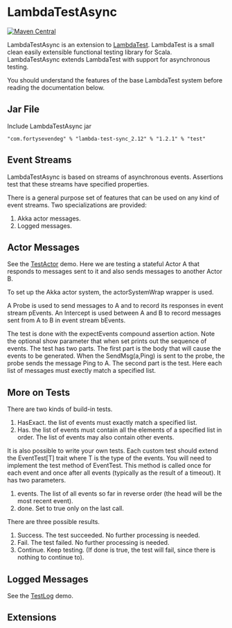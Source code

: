 # LambdaTestAsync

[![Maven Central](https://img.shields.io/maven-central/v/com.fortysevendeg/lambda-test-async_2.12.svg)](https://maven-badges.herokuapp.com/maven-central/com.fortysevendeg/lambda-test-async_2.12)

LambdaTestAsync is an extension to 
[LambdaTest](https://github.com/47deg/LambdaTest). 
LambdaTest is a small clean easily extensible functional testing library for Scala.
LambdaTestAsync extends LambdaTest with support for asynchronous testing.

You should understand the features of the base LambdaTest system before 
reading the documentation below.

## Jar File

Include LambdaTestAsync jar

    "com.fortysevendeg" % "lambda-test-sync_2.12" % "1.2.1" % "test"
    
## Event Streams

LambdaTestAsync is based on streams of asynchronous events. Assertions test that 
these streams have specified properties.

There is a general purpose set of features that can be used on any kind of event streams.
Two specializations are provided:

1. Akka actor messages.
2. Logged messages.

## Actor Messages

See the [TestActor](https://github.com/47deg/LambdaTestAsync/blob/master/src/test/scala/demo/TestActor.scala) 
demo. Here we are testing a stateful Actor A that responds to messages sent to it and also sends messages to another
Actor B.

To set up the Akka actor system, the actorSystemWrap wrapper is used.

A Probe is used to send messages to A and to record its responses in event stream pEvents.
An Intercept is used between A and B to record messages sent from A to B in event stream bEvents.

The test is done with the expectEvents compound assertion action. Note the optional show parameter that
when set prints out the sequence of events. The test has two parts. The first part is the body that will cause 
the events to be generated. When the SendMsg(a,Ping) is sent to the probe, the probe sends the message Ping to A.
The second part is the test. Here each list of messages must exectly match a specified list.

## More on Tests

There are two kinds of build-in tests. 

1. HasExact. the list of events must exactly match a specified list.
2. Has. the list of events must contain all the elements of a specified list in order. The list of events may also contain other events.

It is also possible to write your own tests. Each custom test should extend the EventTest[T] trait where T is the type of the events.
You will need to implement the test method of EventTest. This method is called once for each event and once after all events (typically as the result of a timeout). It has two parameters.

1. events. The list of all events so far in reverse order (the head will be the most recent event).
2. done. Set to true only on the last call.

There are three possible results.

1. Success. The test succeeded. No further processing is needed.
2. Fail. The test failed. No further processing is needed.
2. Continue. Keep testing. (If done is true, the test will fail, since there is nothing to continue to).

## Logged Messages

See the [TestLog](https://github.com/47deg/LambdaTestAsync/blob/master/src/test/scala/demo/TestLog.scala) 
demo.

## Extensions
